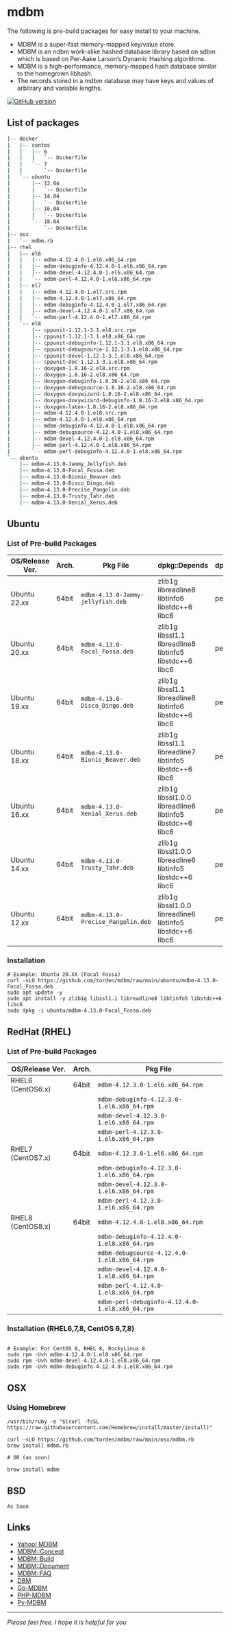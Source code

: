 # mdbm

The following is pre-build packages for easy install to your machine.

- MDBM is a super-fast memory-mapped key/value store.
- MDBM is an ndbm work-alike hashed database library based on sdbm which is based on Per-Aake Larson’s Dynamic Hashing algorithms.
- MDBM is a high-performance, memory-mapped hash database similar to the homegrown libhash.
- The records stored in a mdbm database may have keys and values of arbitrary and variable lengths.

[![GitHub version](https://img.shields.io/github/v/release/yahoo/mdbm)](https://github.com/yahoo/mdbm)


## List of packages

```bash
|-- docker
|   |-- centos
|   |   |-- 6
|   |   |   `-- Dockerfile
|   |   `-- 7
|   |       `-- Dockerfile
|   `-- ubuntu
|       |-- 12.04
|       |   `-- Dockerfile
|       |-- 14.04
|       |   `-- Dockerfile
|       |-- 16.04
|       |   `-- Dockerfile
|       `-- 18.04
|           `-- Dockerfile
|-- osx
|   `-- mdbm.rb
|-- rhel
|   |-- el6
|   |   |-- mdbm-4.12.4.0-1.el6.x86_64.rpm
|   |   |-- mdbm-debuginfo-4.12.4.0-1.el6.x86_64.rpm
|   |   |-- mdbm-devel-4.12.4.0-1.el6.x86_64.rpm
|   |   `-- mdbm-perl-4.12.4.0-1.el6.x86_64.rpm
|   |-- el7
|   |   |-- mdbm-4.12.4.0-1.el7.src.rpm
|   |   |-- mdbm-4.12.4.0-1.el7.x86_64.rpm
|   |   |-- mdbm-debuginfo-4.12.4.0-1.el7.x86_64.rpm
|   |   |-- mdbm-devel-4.12.4.0-1.el7.x86_64.rpm
|   |   `-- mdbm-perl-4.12.4.0-1.el7.x86_64.rpm
|   `-- el8
|       |-- cppunit-1.12.1-3.1.el8.src.rpm
|       |-- cppunit-1.12.1-3.1.el8.x86_64.rpm
|       |-- cppunit-debuginfo-1.12.1-3.1.el8.x86_64.rpm
|       |-- cppunit-debugsource-1.12.1-3.1.el8.x86_64.rpm
|       |-- cppunit-devel-1.12.1-3.1.el8.x86_64.rpm
|       |-- cppunit-doc-1.12.1-3.1.el8.x86_64.rpm
|       |-- doxygen-1.8.16-2.el8.src.rpm
|       |-- doxygen-1.8.16-2.el8.x86_64.rpm
|       |-- doxygen-debuginfo-1.8.16-2.el8.x86_64.rpm
|       |-- doxygen-debugsource-1.8.16-2.el8.x86_64.rpm
|       |-- doxygen-doxywizard-1.8.16-2.el8.x86_64.rpm
|       |-- doxygen-doxywizard-debuginfo-1.8.16-2.el8.x86_64.rpm
|       |-- doxygen-latex-1.8.16-2.el8.x86_64.rpm
|       |-- mdbm-4.12.4.0-1.el8.src.rpm
|       |-- mdbm-4.12.4.0-1.el8.x86_64.rpm
|       |-- mdbm-debuginfo-4.12.4.0-1.el8.x86_64.rpm
|       |-- mdbm-debugsource-4.12.4.0-1.el8.x86_64.rpm
|       |-- mdbm-devel-4.12.4.0-1.el8.x86_64.rpm
|       |-- mdbm-perl-4.12.4.0-1.el8.x86_64.rpm
|       `-- mdbm-perl-debuginfo-4.12.4.0-1.el8.x86_64.rpm
`-- ubuntu
    |-- mdbm-4.13.0-Jammy_Jellyfish.deb
    |-- mdbm-4.13.0-Focal_Fossa.deb
    |-- mdbm-4.13.0-Bionic_Beaver.deb
    |-- mdbm-4.13.0-Disco_Dingo.deb
    |-- mdbm-4.13.0-Precise_Pangolin.deb
    |-- mdbm-4.13.0-Trusty_Tahr.deb
    |-- mdbm-4.13.0-Xenial_Xerus.deb
```

## Ubuntu

### List of Pre-build Packages

|OS/Release Ver.|Arch.|Pkg File|dpkg::Depends|dpkg::Suggests|Unusual|
|---|---|---|---|---|---|
|Ubuntu 22.xx|64bit|`mdbm-4.13.0-Jammy-jellyfish.deb`|zlib1g<br />libreadline8<br />libtinfo6<br />libstdc++6<br />libc6|perl-modules|including `libcrypto.so.1.1`|
|Ubuntu 20.xx|64bit|`mdbm-4.13.0-Focal_Fossa.deb`|zlib1g<br />libssl1.1<br />libreadline8<br />libtinfo5<br />libstdc++6<br />libc6|perl-modules|-|
|Ubuntu 19.xx|64bit|`mdbm-4.13.0-Disco_Dingo.deb`|zlib1g<br />libssl1.1<br />libreadline8<br />libtinfo6<br />libstdc++6<br />libc6|perl-modules|-|
|Ubuntu 18.xx|64bit|`mdbm-4.13.0-Bionic_Beaver.deb`|zlib1g<br />libssl1.1<br />libreadline7<br />libtinfo5<br />libstdc++6<br />libc6|per-modules|-|
|Ubuntu 16.xx|64bit|`mdbm-4.13.0-Xenial_Xerus.deb`|zlib1g<br />libssl1.0.0<br />libreadline6<br />libtinfo5<br />libstdc++6<br />libc6|perl-modules|-|
|Ubuntu 14.xx|64bit|`mdbm-4.13.0-Trusty_Tahr.deb`|zlib1g<br />libssl1.0.0<br />libreadline6<br />libtinfo5<br />libstdc++6<br />libc6|perl-modules|-|
|Ubuntu 12.xx|64bit|`mdbm-4.13.0-Precise_Pangolin.deb`|zlib1g<br />libssl1.0.0<br />libreadline6<br />libtinfo5<br />libstdc++6<br />libc6|perl-modules|-|


### Installation

```shell
# Example: Ubuntu 20.XX (Focal Fossa)
curl -sLO https://github.com/torden/mdbm/raw/main/ubuntu/mdbm-4.13.0-Focal_Fossa.deb
sudo apt update -y
sudo apt install -y zlib1g libssl1.1 libreadline8 libtinfo5 libstdc++6 libc6
sudo dpkg -i ubuntu/mdbm-4.13.0-Focal_Fossa.deb
```

## RedHat (RHEL)

### List of Pre-build Packages

|OS/Release Ver.|Arch.|Pkg File|
|---|---|---|
|RHEL6 (CentOS6.x)|64bit|`mdbm-4.12.3.0-1.el6.x86_64.rpm`|
|||`mdbm-debuginfo-4.12.3.0-1.el6.x86_64.rpm`|
|||`mdbm-devel-4.12.3.0-1.el6.x86_64.rpm`|
|||`mdbm-perl-4.12.3.0-1.el6.x86_64.rpm`|
|RHEL7 (CentOS7.x)|64bit|`mdbm-4.12.3.0-1.el6.x86_64.rpm`|
|||`mdbm-debuginfo-4.12.3.0-1.el6.x86_64.rpm`|
|||`mdbm-devel-4.12.3.0-1.el6.x86_64.rpm`|
|||`mdbm-perl-4.12.3.0-1.el6.x86_64.rpm`|
|RHEL8 (CentOS8.x)|64bit|`mdbm-4.12.4.0-1.el8.x86_64.rpm`|
|||`mdbm-debuginfo-4.12.4.0-1.el8.x86_64.rpm`|
|||`mdbm-debugsource-4.12.4.0-1.el8.x86_64.rpm`|
|||`mdbm-devel-4.12.4.0-1.el8.x86_64.rpm`|
|||`mdbm-perl-4.12.4.0-1.el8.x86_64.rpm`|
|||`mdbm-perl-debuginfo-4.12.4.0-1.el8.x86_64.rpm`|

### Installation (RHEL6,7,8, CentOS 6,7,8)

```shell

# Example: For CentOS 8, RHEL 8, RockyLinux 8
sudo rpm -Uvh mdbm-4.12.4.0-1.el8.x86_64.rpm
sudo rpm -Uvh mdbm-devel-4.12.4.0-1.el8.x86_64.rpm
sudo rpm -Uvh mdbm-debuginfo-4.12.4.0-1.el8.x86_64.rpm

```


## OSX

### Using Homebrew  

```shell
/usr/bin/ruby -e "$(curl -fsSL https://raw.githubusercontent.com/Homebrew/install/master/install)"

curl -sLO https://github.com/torden/mdbm/raw/main/osx/mdbm.rb
brew install mdbm.rb

# OR (as soon)

brew install mdbm 
```

## BSD

```
As Soon
```

## Links

- [Yahoo! MDBM](https://github.com/yahoo/mdbm)
- [MDBM::Concept](http://yahoo.github.io/mdbm/guide/concepts.html)
- [MDBM::Build](https://github.com/yahoo/mdbm/blob/master/README.build)
- [MDBM::Document](http://yahoo.github.io/mdbm/)
- [MDBM::FAQ](http://yahoo.github.io/mdbm/guide/faq.html)
- [DBM](https://en.wikipedia.org/wiki/Dbm)
- [Go-MDBM](https://github.com/torden/go-mdbm)
- [PHP-MDBM](https://github.com/torden/php-mdbm)
- [Py-MDBM](https://github.com/torden/py-mdbm)

---

*Please feel free. I hope it is helpful for you*
